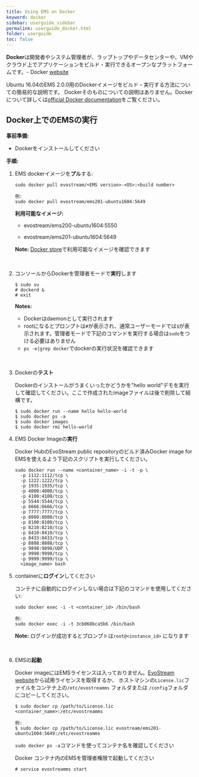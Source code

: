 ```yaml
---
title: Using EMS on Docker
keyword: docker
sidebar: userguide_sidebar
permalink: userguide_docker.html
folder: userguide
toc: false
---
```


**Docker**は開発者やシステム管理者が、ラップトップやデータセンターや、VMやクラウド上でアプリケーションをビルド・実行できるオープンなプラットフォームです。- Docker [website](https://www.docker.com/)


Ubuntu 16.04のEMS 2.0.0用のDockerイメージをビルド・実行する方法についての簡易的な説明です。
Dockerそのものについての説明はありません。Dockerについて詳しくは[official Docker documentation](https://docs.docker.com/)をご覧ください。



## Docker上でのEMSの実行

**事前準備:**

- Dockerをインストールしてください

**手順:**

1. EMS dockerイメージを**プル**する:

   ```
   sudo docker pull evostream/<EMS version>-<OS>:<build number>

   例:
   sudo docker pull evostream/ems201-ubuntu1604:5649
   ```

   **利用可能なイメージ:**

   - evostream/ems200-ubuntu1604:5550


   - evostream/ems201-ubuntu1604:5649

   **Note:** [Docker store](https://store.docker.com)で利用可能なイメージを確認できます

   ​

2. コンソールからDockerを管理者モードで**実行**します

   ```
   $ sudo su
   # dockerd &
   # exit
   ```

   **Notes:**

   - Dockerはdaemonとして実行されます
   - rootになるとプロンプトは`#`が表示され、通常ユーザーモードでは`$`が表示されます。管理者モードで下記のコマンドを実行する場合は`sudo`をつける必要はありません
   - `ps -e|grep docker`でdockerの実行状況を確認できます

   ​

3. Dockerの**テスト**


   Dockerのインストールがうまくいったかどうかを"hello world"デモを実行して確認してください。ここで作成されたimageファイルは後で削除して結構です。

   ```
   $ sudo docker run --name hello hello-world
   $ sudo docker ps -a
   $ sudo docker images
   $ sudo docker rmi hello-world
   ```

4. EMS Docker Imageの**実行**

   Docker HubのEvoStream public repositoryのビルド済みDocker image for EMSを使えるよう下記のスクリプトを実行してください。


   ```
   sudo docker run --name <container_name> -i -t -p \
     -p 1112:1112/tcp \
     -p 1222:1222/tcp \
     -p 1935:1935/tcp \
     -p 4000:4000/tcp \
     -p 4100:4100/tcp \
     -p 5544:5544/tcp \
     -p 6666:6666/tcp \
     -p 7777:7777/tcp \
     -p 8080:8080/tcp \
     -p 8100:8100/tcp \
     -p 8210:8210/tcp \
     -p 8410:8410/tcp \
     -p 8433:8433/tcp \
     -p 8888:8888/tcp \
     -p 9898:9898/UDP \
     -p 9998:9998/tcp \
     -p 9999:9999/tcp \
     <image_name> bash
   ```

5. containerに**ログイン**してください

   コンテナに自動的にログインしない場合は下記のコマンドを使用してください:


   ```
   sudo docker exec -i -t <container_id> /bin/bash

   例:
   sudo docker exec -i -t 3cb068bca5b6 /bin/bash
   ```

   **Note:**  ログインが成功するとプロンプトは`root@<instance_id>` になります

   ​

6. EMSの**起動**

   Docker imageにはEMSライセンスは入っておりません。[EvoStream website](http://evostream.com/)から試用ライセンスを取得するか、
   ホストマシンの`License.lic`ファイルをコンテナ上の`/etc/evostreamms` フォルダまたは `/config`フォルダにコピーしてください。

   ```
   $ sudo docker cp /path/to/License.lic <container_name>:/etc/evostreamms

   例:
   $ sudo docker cp /path/to/License.lic evostream/ems201-ubuntu1604:5649:/etc/evostreamms
   ```

   `sudo docker ps -a`コマンドを使ってコンテナ名を確認してください

   Docker コンテナ内のEMSを管理者権限で起動してください

   ```
   # service evostreamms start
   ```
